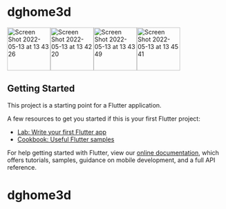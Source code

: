 # dghome3d

<img width="100" alt="Screen Shot 2022-05-13 at 13 43 26" src="https://user-images.githubusercontent.com/62236030/168227942-b267a4e2-3877-4f3c-b0a8-c76f7d7680b2.png"><img width="100" alt="Screen Shot 2022-05-13 at 13 42 20" src="https://user-images.githubusercontent.com/62236030/168229042-4025f1d5-f203-485b-8cb9-59dc94c32cb2.png"><img width="100" alt="Screen Shot 2022-05-13 at 13 43 49" src="https://user-images.githubusercontent.com/62236030/168229077-0d972b52-3cae-4070-bdbd-ab25047f4177.png"><img width="100" alt="Screen Shot 2022-05-13 at 13 45 41" src="https://user-images.githubusercontent.com/62236030/168229089-972341e1-92a6-4a8d-8bf5-42154e4d8942.png">

## Getting Started

This project is a starting point for a Flutter application.

A few resources to get you started if this is your first Flutter project:

- [Lab: Write your first Flutter app](https://flutter.dev/docs/get-started/codelab)
- [Cookbook: Useful Flutter samples](https://flutter.dev/docs/cookbook)

For help getting started with Flutter, view our
[online documentation](https://flutter.dev/docs), which offers tutorials,
samples, guidance on mobile development, and a full API reference.
# dghome3d
